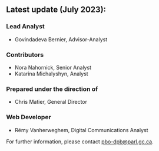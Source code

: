 ## Latest update (July 2023):

### Lead Analyst
- Govindadeva Bernier, Advisor-Analyst

### Contributors
- Nora Nahornick, Senior Analyst
- Katarina Michalyshyn, Analyst

### Prepared under the direction of
- Chris Matier, General Director

### Web Developer
- Rémy Vanherweghem, Digital Communications Analyst


For further information, please contact [pbo-dpb@parl.gc.ca](mailto:pbo-dpb@parl.gc.ca).
